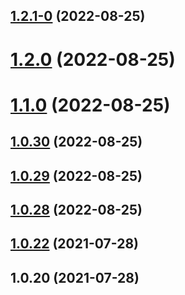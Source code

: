 ## [1.2.1-0](https://github.com/wuaixiaoyao/npm-demo/compare/v1.2.0...v1.2.1-0) (2022-08-25)



# [1.2.0](https://github.com/wuaixiaoyao/npm-demo/compare/v1.1.0...v1.2.0) (2022-08-25)



# [1.1.0](https://github.com/wuaixiaoyao/npm-demo/compare/v1.0.30...v1.1.0) (2022-08-25)



## [1.0.30](https://github.com/wuaixiaoyao/npm-demo/compare/v1.0.29...v1.0.30) (2022-08-25)



## [1.0.29](https://github.com/wuaixiaoyao/npm-demo/compare/v1.0.28...v1.0.29) (2022-08-25)



## [1.0.28](https://github.com/wuaixiaoyao/npm-demo/compare/v1.0.22...v1.0.28) (2022-08-25)



## [1.0.22](https://github.com/wuaixiaoyao/npm-demo/compare/v1.0.20...v1.0.22) (2021-07-28)



## 1.0.20 (2021-07-28)



